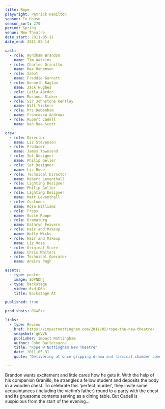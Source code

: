 ```yaml
---
title: Rope
playwright: Patrick Hamilton
season: In House
season_sort: 270
period: Spring
venue: New Theatre
date_start: 2011-05-11
date_end: 2011-05-14

cast:
  - role: Wyndham Brandon
    name: Tim Watkins
  - role: Charles Granillo
    name: Max Benenson
  - role: Sabot
    name: Freddie Garnett
  - role: Kenneth Raglan
    name: Jack Hughes
  - role: Leila Aarden
    name: Rosanna Stoker
  - role: Sir Johnstone Kentley
    name: Will Vickers
  - role: Mrs Debenham
    name: Francesca Andrews
  - role: Rupert Cadell
    name: Dan Rae-Scott

crew:
  - role: Director
    name: Liz Stevenson
  - role: Producer
    name: James Townsend
  - role: Set Designer
    name: Philip Geller
  - role: Set Designer
    name: Liz Rose
  - role: Technical Director
    name: Robert Leventhall
  - role: Lighting Designer
    name: Philip Geller
  - role: Lighting Designer
    name: Matt Leventhall
  - role: Costumes
    name: Rose Williams
  - role: Props
    name: Suzie Roope
  - role: Dramaturg
    name: Kathryn Feavers
  - role: Hair and Makeup
    name: Holly Wicks
  - role: Hair and Makeup
    name: Liz Rose
  - role: Original Score
    name: Chris Walters
  - role: Technical Operator
    name: Aneira Pugh

assets:
  - type: poster
    image: SDPNDhj
  - type: backstage
    video: 6zHjD6n
    title: Backstage At

published: true

prod_shots: DGwFxc

links:
  - type: Review
    href: https://impactnottingham.com/2011/05/rope-the-new-theatre/
    snapshot: gbVVk
    publisher: Impact Nottingham
    author: John Barlecourne
    title: "Rope @ Nottingham New Theatre"
    date: 2011-05-31
    quote: "Delivering at once gripping drama and farcical chamber comedy, Rope, though occasionally hampered by a tendency toward one-dimensionalism, made for a thoroughly commendable production."

---
```


Brandon wants excitement and little cares how he gets it. With the help of his companion Granillo, he strangles a fellow student and deposits the body in a wooden chest. To celebrate this ‘perfect murder’, they invite some acquaintances (including the victim’s father) round to a party with the chest and its gruesome contents serving as a dining table. But Cadell is suspicious from the start of the evening...
